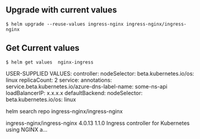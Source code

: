 ## Upgrade with current values

```console
$ helm upgrade --reuse-values ingress-nginx ingress-nginx/ingress-nginx
```

## Get Current values
```console
$ helm get values  nginx-ingress
```

USER-SUPPLIED VALUES:
controller:
  nodeSelector:
    beta.kubernetes.io/os: linux
  replicaCount: 2
  service:
    annotations:
      service.beta.kubernetes.io/azure-dns-label-name: some-ns-api
    loadBalancerIP: x.x.x.x
defaultBackend:
  nodeSelector:
    beta.kubernetes.io/os: linux


helm search repo  ingress-nginx/ingress-nginx

ingress-nginx/ingress-nginx	4.0.13       	1.1.0      	Ingress controller for Kubernetes using NGINX a...

